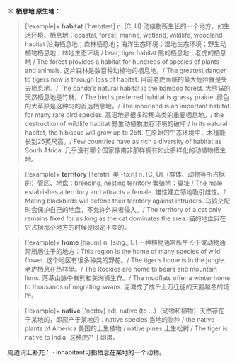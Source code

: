 ☀ <span class="category">**栖息地 原生地：**</span>
>[!example]+ <span class="vocabulary">**habitat**</span> [ˈhæbɪtæt]
> <span class="definition">n. [C, U] 动植物所生长的一个地方，如生活环境、栖息地：</span>coastal, forest, marine, wetland, wildlife, woodland habitat 沿海栖息地；森林栖息地；海洋生态环境；湿地生态环境；野生动植物栖息地；林地生态环境 / bear, tiger habitat 熊的栖息地；老虎的栖息地 / The forest provides a habitat for hundreds of species of plants and animals. 这片森林是数百种动植物的栖息地。/ The greatest danger to tigers now is through loss of habitat. 目前老虎面临的最大危险就是失去栖息地。/ The panda's natural habitat is the bamboo forest. 大熊猫的天然栖息地是竹林。/ The bird's preferred habitat is grassy prairie. 绿色的大草原是这种鸟的首选栖息地。/ The moorland is an important habitat for many rare bird species. 高沼地是很多珍稀鸟类的重要栖息地。/ the destruction of wildlife habitat 野生动植物生存环境的破坏 / In its natural habitat, the hibiscus will grow up to 25ft. 在原始的生态环境中，木槿能长到25英尺高。/ Few countries have as rich a diversity of habitat as South Africa. 几乎没有哪个国家像南非那样拥有如此多样化的动植物栖生地。
           
>[!example]+ <span class="vocabulary">**territory**</span> [ˈterətri; 美 -tɔ:ri]
> <span class="definition">n. [C, U]（群体、动物等所占据的）管区、地盘：</span>breeding, nesting territory 繁殖地；巢址 / The male establishes a territory and attracts a female. 雄性建立领地吸引雌性。/ Mating blackbirds will defend their territory against intruders. 乌鸫交配时会保护自己的地盘，不允许外来者侵入。/ The territory of a cat only remains fixed for as long as the cat dominates the area. 猫的地盘只在它占据那个地方的时候是固定不变的。

>[!example]+ <span class="vocabulary">**home**</span> [həʊm] 
> <span class="definition">n. [sing., U] 一种植物通常所生长于或动物通常所居住于的地方：</span>This region is the home of many species of wild flower. 这个地区有很多种类的野花。/ The tiger’s home is in the jungle. 老虎栖息在丛林里。/ The Rockies are home to bears and mountain lions. 落基山脉中有熊和美洲狮生存。/ The mudflats offer a winter home to thousands of migrating swans. 泥滩成了成千上万迁徙的天鹅越冬的场所。

>[!example]+ <span class="vocabulary">**native**</span> ['neɪtɪv] 
> <span class="definition">adj. native (to ...)（动物和植物）天然存在于某地的，即原产于某地的：</span>native species 当地的物种 / the native plants of America 美国的土生植物 / native pines 土生松树 / The tiger is native to India. 这种虎产于印度。

周边词汇补充：
· inhabitant可指栖息在某地的一个动物。
